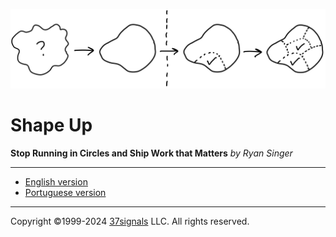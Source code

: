 
![From shapeless to shaped](assets/cover_summary-e9e01e28012e9df5a411d2eeb4643bd1f6e0630987aa801e132054694811f0a7.jpg)


# Shape Up
**Stop Running in Circles and Ship Work that Matters** 
*by Ryan Singer*

---

- [English version](/en/0.0-shape-up.md)
- [Portuguese version](/pt-br/0.0-shape-up.md)

---

Copyright ©1999-2024 [37signals](https://37signals.com/) LLC. All rights reserved.